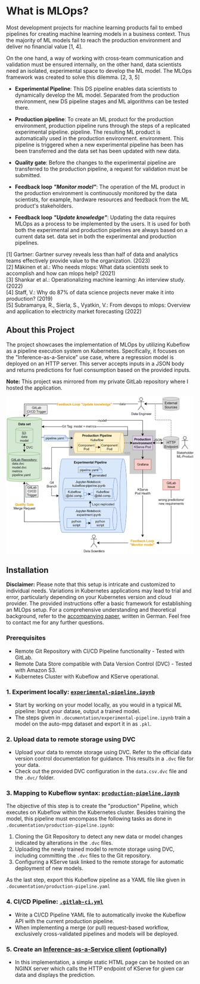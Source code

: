 # What is MLOps?

Most development projects for machine learning products fail to embed pipelines for creating machine learning models in a business context. Thus the majority of ML models fail to reach the production environment and deliver no financial
value [1, 4]. 

On the one hand, a way of working with cross-team communication and validation must be ensured internally, on the other hand, data scientists need an isolated, experimental space to develop the ML model. The MLOps framework was created to solve this dilemma. [2, 3, 5]

- **Experimental Pipeline**: This DS pipeline enables data scientists to dynamically develop the ML model. Separated from the production environment, new DS pipeline stages and ML algorithms can be tested there. 

- **Production pipeline**: To create an ML product for the production environment, production pipeline runs through the steps of a replicated experimental pipeline.
pipeline. The resulting ML product is automatically used in the production environment. environment. This pipeline is triggered when a new experimental pipeline has been has been transferred and the data set has been updated with new data. 

- **Quality gate**: Before the changes to the experimental pipeline are transferred to the production pipeline, a request for validation must be submitted. 

- **Feedback loop** ***"Monitor model"***: The operation of the ML product in the production environment is continuously monitored by the data scientists,
for example, hardware resources and feedback from the ML product's stakeholders.

- **Feedback loop** ***"Update knowledge"***: Updating the data requires MLOps
as a process to be implemented by the users. It is used for both
both the experimental and production pipelines are always based on a current data set.
data set in both the experimental and production pipelines.


[1] Gartner: Gartner survey reveals less than half of data and analytics teams effectively provide value to the organization. (2023)<br>
[2] Mäkinen et al.: Who needs mlops: What data scientists seek to accomplish and how can mlops help? (2021)<br>
[3] Shankar et al.: Operationalizing machine learning: An interview study. (2022)<br>
[4] Staff, V.: Why do 87% of data science projects never make it into production?
(2019)<br>
[5] Subramanya, R., Sierla, S., Vyatkin, V.: From devops to mlops: Overview and application to electricity market forecasting (2022)


## About this Project

The project showcases the implementation of MLOps by utilizing Kubeflow as a pipeline execution system on Kubernetes. Specifically, it focuses on the "Inference-as-a-Service" use case, where a regression model is deployed on an HTTP server. This server accepts inputs in a JSON body and returns predictions for fuel consumption based on the provided inputs. 

**Note:** This project was mirrored from my private GitLab repository where I hosted the application.

![System Architecture](.documentation/system_architecture.png)

## Installation

**Disclaimer:** Please note that this setup is intricate and customized to individual needs. Variations in Kubernetes applications may lead to trial and error, particularly depending on your Kubernetes version and cloud provider. The provided instructions offer a basic framework for establishing an MLOps setup. For a comprehensive understanding and theoretical background, refer to the [accompanying paper](.documentation/paper_german.pdf), written in German. Feel free to contact me for any further questions.

### Prerequisites
- Remote Git Repository with CI/CD Pipeline functionality - Tested with GitLab.
- Remote Data Store compatible with Data Version Control (DVC) - Tested with Amazon S3.
- Kubernetes Cluster with Kubeflow and KServe operational.

### 1. Experiment locally: [`experimental-pipeline.ipynb`](pipelines/experimental-pipeline.ipynb)
- Start by working on your model locally, as you would in a typical ML pipeline: Input your datase, output a trained model.
- The steps given in `.documentation/experimental-pipeline.ipynb` train a model on the auto-mpg dataset and export it in as `.pkl`.

### 2. Upload data to remote storage using DVC
- Upload your data to remote storage using DVC. Refer to the official data version control documentation for guidance. This results in a `.dvc` file for your data.
- Check out the provided DVC configuration in the `data.csv.dvc` file and the `.dvc/` folder.

### 3. Mapping to Kubeflow syntax: [`production-pipeline.ipynb`](pipelines/production-pipeline.ipynb)
The objective of this step is to create the "production" Pipeline, which executes on Kubeflow within the Kubernetes cluster. Besides training the model, this pipeline must encompass the following tasks as done in `.documentation/production-pipeline.ipynb`:
1. Cloning the Git Repository to detect any new data or model changes indicated by alterations in the `.dvc` files.
2. Uploading the newly trained model to remote storage using DVC, including committing the `.dvc` files to the Git repository.
3. Configuring a KServe task linked to the remote storage for automatic deployment of new models.

As the last step, export this Kubeflow pipeline as a YAML file like given in `.documentation/production-pipeline.yaml` 

### 4. CI/CD Pipeline: [`.gitlab-ci.yml`](pipelines/.gitlab-ci.yml)
- Write a CI/CD Pipeline YAML file to automatically invoke the Kubeflow API with the current production pipeline.
- When implementing a merge (or pull) request-based workflow, exclusively cross-validated pipelines and models will be deployed.

### 5. Create an [Inference-as-a-Service client](inference-as-a-service-client) (optionally)
- In this implementation, a simple static HTML page can be hosted on an NGINX server which calls the HTTP endpoint of KServe for given car data and displays the prediction.